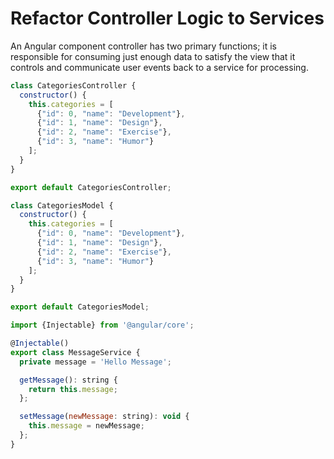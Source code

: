 # Refactor Controller Logic to Services

An Angular component controller has two primary functions; it is responsible for consuming just enough data to satisfy the view that it controls and communicate user events back to a service for processing.

```javascript
class CategoriesController {
  constructor() {
    this.categories = [
      {"id": 0, "name": "Development"},
      {"id": 1, "name": "Design"},
      {"id": 2, "name": "Exercise"},
      {"id": 3, "name": "Humor"}
    ];
  }
}

export default CategoriesController;
```

```javascript
class CategoriesModel {
  constructor() {
    this.categories = [
      {"id": 0, "name": "Development"},
      {"id": 1, "name": "Design"},
      {"id": 2, "name": "Exercise"},
      {"id": 3, "name": "Humor"}
    ];
  }
}

export default CategoriesModel;
```

```javascript
import {Injectable} from '@angular/core';

@Injectable()
export class MessageService {
  private message = 'Hello Message';

  getMessage(): string {
    return this.message;
  };

  setMessage(newMessage: string): void {
    this.message = newMessage;
  };
}
```